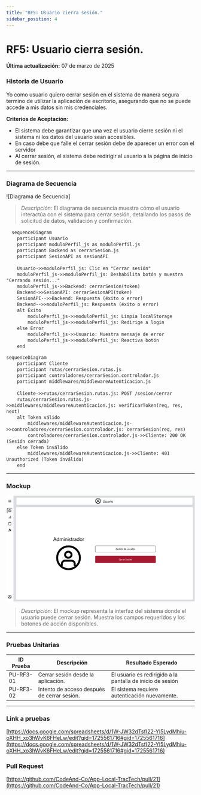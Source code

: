 ```yaml
---
title: "RF5: Usuario cierra sesión."  
sidebar_position: 4
---
```


# RF5: Usuario cierra sesión.

**Última actualización:** 07 de marzo de 2025

### Historia de Usuario

Yo como usuario quiero cerrar sesión en el sistema de manera segura termino de utilizar la aplicación de escritorio, asegurando que no se puede accede a mis datos sin mis credenciales.

  **Criterios de Aceptación:**
  - El sistema debe garantizar que una vez el usuario cierre sesión ni el sistema ni los datos del usuario sean accesibles.
  - En caso debe que falle el cerrar sesión debe de aparecer un error con el servidor
  - Al cerrar sesión, el sistema debe redirigir al usuario a la página de inicio de sesión.

---

### Diagrama de Secuencia

![Diagrama de Secuencia] 

> *Descripción*: El diagrama de secuencia muestra cómo el usuario interactúa con el sistema para cerrar sesión, detallando los pasos de solicitud de datos, validación y confirmación.

```mermaid
  sequenceDiagram
    participant Usuario
    participant moduloPerfil_js as moduloPerfil.js
    participant Backend as cerrarSesion.js
    participant SesionAPI as sesionAPI

    Usuario->>moduloPerfil_js: Clic en "Cerrar sesión"
    moduloPerfil_js->>moduloPerfil_js: Deshabilita botón y muestra "Cerrando sesión..."
    moduloPerfil_js->>Backend: cerrarSesion(token)
    Backend->>SesionAPI: cerrarSesionAPI(token)
    SesionAPI-->>Backend: Respuesta (éxito o error)
    Backend-->>moduloPerfil_js: Respuesta (éxito o error)
    alt Éxito
        moduloPerfil_js->>moduloPerfil_js: Limpia localStorage
        moduloPerfil_js->>moduloPerfil_js: Redirige a login
    else Error
        moduloPerfil_js->>Usuario: Muestra mensaje de error
        moduloPerfil_js->>moduloPerfil_js: Reactiva botón
    end
```

```mermaid
sequenceDiagram
    participant Cliente
    participant rutas/cerrarSesion.rutas.js
    participant controladores/cerrarSesion.controlador.js
    participant middlewares/middlewareAutenticacion.js

    Cliente->>rutas/cerrarSesion.rutas.js: POST /sesion/cerrar
    rutas/cerrarSesion.rutas.js->>middlewares/middlewareAutenticacion.js: verificarToken(req, res, next)
    alt Token válido
        middlewares/middlewareAutenticacion.js->>controladores/cerrarSesion.controlador.js: cerrarSesion(req, res)
        controladores/cerrarSesion.controlador.js->>Cliente: 200 OK (Sesión cerrada)
    else Token inválido
        middlewares/middlewareAutenticacion.js->>Cliente: 401 Unauthorized (Token inválido)
    end
```
---

### Mockup

![alt text](./mockups/MockupUsuario.png)

> *Descripción*: El mockup representa la interfaz del sistema donde el usuario puede cerrar sesión. Muestra los campos requeridos y los botones de acción disponibles.

---

### Pruebas Unitarias 
| ID Prueba | Descripción | Resultado Esperado |
|-----------|-------------|--------------------|
|PU-RF3-01|Cerrar sesión desde la aplicación.|El usuario es redirigido a la pantalla de inicio de sesión|
|PU-RF3-02|Intento de acceso después de cerrar sesión.|El sistema requiere autenticación nuevamente.|

---

### Link a pruebas

[https://docs.google.com/spreadsheets/d/1W-JW32dTsfI22-Yl5LydMhiu-oXHH_xo3hWvK6FHeLw/edit?gid=1725561716#gid=1725561716](https://docs.google.com/spreadsheets/d/1W-JW32dTsfI22-Yl5LydMhiu-oXHH_xo3hWvK6FHeLw/edit?gid=1725561716#gid=1725561716)

### Pull Request
[https://github.com/CodeAnd-Co/App-Local-TracTech/pull/21](https://github.com/CodeAnd-Co/App-Local-TracTech/pull/21)
